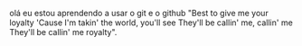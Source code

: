 olá eu estou aprendendo a usar o git e o github 
"Best to give me your loyalty
'Cause I'm takin' the world, you'll see
They'll be callin' me, callin' me
They'll be callin' me royalty".